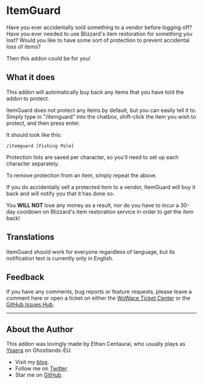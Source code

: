 ItemGuard
=========

Have you ever accidentally sold something to a vendor before logging off?
Have you ever needed to use Blizzard's item restoration for something you lost?
Would you like to have some sort of protection to prevent accidental loss of items?

Then this addon could be for you!


What it does
------------

This addon will automatically buy back any items that you have told the addon to protect.

ItemGuard does not protect any items by default, but you can easily tell it to.
Simply type in "/itemguard" into the chatbox, shift-click the item you wish to protect, and then press enter.

It should look like this:
```
/itemguard [Fishing Pole]
```

Protection lists are saved per character, so you'll need to set up each character separately.

To remove protection from an item, simply repeat the above.

If you do accidentally sell a protected item to a vendor, ItemGuard will buy it back and will notify you that it has done so.

You **WILL NOT** lose any money as a result, nor do you have to incur a 30-day cooldown on Blizzard's item restoration service in order to get the item back!


Translations
------------

ItemGuard should work for everyone regardless of language, but its notification text is currently only in English.


Feedback
--------

If you have any comments, bug reports or feature requests, please leave a comment here or open a ticket on either the [WoWace Ticket Center](https://github.com/EthanCentaurai/ItemGuard/issues) or the [GitHub Issues Hub](http://www.wowace.com/addons/itemguard/tickets/).


* * *


About the Author
----------------

This addon was lovingly made by Ethan Centaurai, who usually plays as [Ysaera](http://eu.battle.net/wow/en/character/ghostlands/ysaera/simple) on Ghostlands-EU.

* Visit my [blog](http://www.noblewolf.net/).
* Follow me on [Twitter](http://twitter.com/StevenBlanchard).
* Star me on [GitHub](https://github.com/EthanCentaurai).
